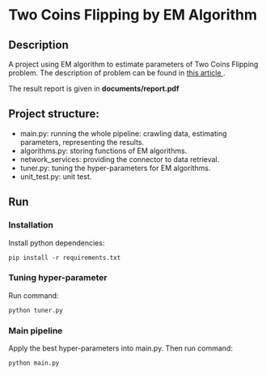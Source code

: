 # Two Coins Flipping by EM Algorithm
## Description
A project using EM algorithm to estimate parameters of Two Coins Flipping problem.
The description of problem can be found in <a href="https://ra-training.s3-us-west-1.amazonaws.com/DoBatzoglou_2008_EMAlgo.pdf"> this article </a>.

The result report is given in __documents/report.pdf__

## Project structure:
 - main.py: running the whole pipeline: crawling data, estimating parameters, representing the results.
 - algorithms.py: storing functions of EM algorithms.
 - network_services: providing the connector to data retrieval.
 - tuner.py: tuning the hyper-parameters for EM algorithms.
 - unit_test.py: unit test.

## Run
### Installation
Install python dependencies:
    
    pip install -r requirements.txt

### Tuning hyper-parameter
Run command:

    python tuner.py

### 

### Main pipeline
Apply the best hyper-parameters into main.py. Then run command:

    python main.py